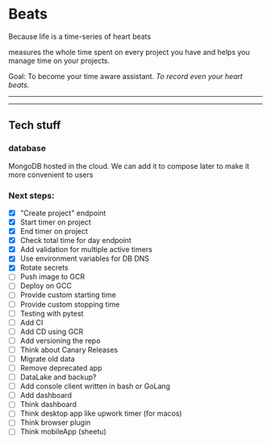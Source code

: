 # Beats
Because life is a time-series of heart beats

measures the whole time spent on every project you have and helps you manage time on your projects.

Goal: To become your time aware assistant. *To record even your heart beats.*

---
---
## Tech stuff
### database
MongoDB hosted in the cloud. 
We can add it to compose later to make it more convenient to users

### Next steps:
- [x] "Create project" endpoint
- [x] Start timer on project
- [x] End timer on project
- [x] Check total time for day endpoint
- [x] Add validation for multiple active timers
- [x] Use environment variables for DB DNS
- [x] Rotate secrets
- [ ] Push image to GCR
- [ ] Deploy on GCC
- [ ] Provide custom starting time
- [ ] Provide custom stopping time
- [ ] Testing with pytest
- [ ] Add CI
- [ ] Add CD using GCR
- [ ] Add versioning the repo
- [ ] Think about Canary Releases
- [ ] Migrate old data
- [ ] Remove deprecated app
- [ ] DataLake and backup?
- [ ] Add console client written in bash or GoLang
- [ ] Add dashboard
- [ ] Think dashboard
- [ ] Think desktop app like upwork timer (for macos)
- [ ] Think browser plugin
- [ ] Think mobileApp (sheetu)
